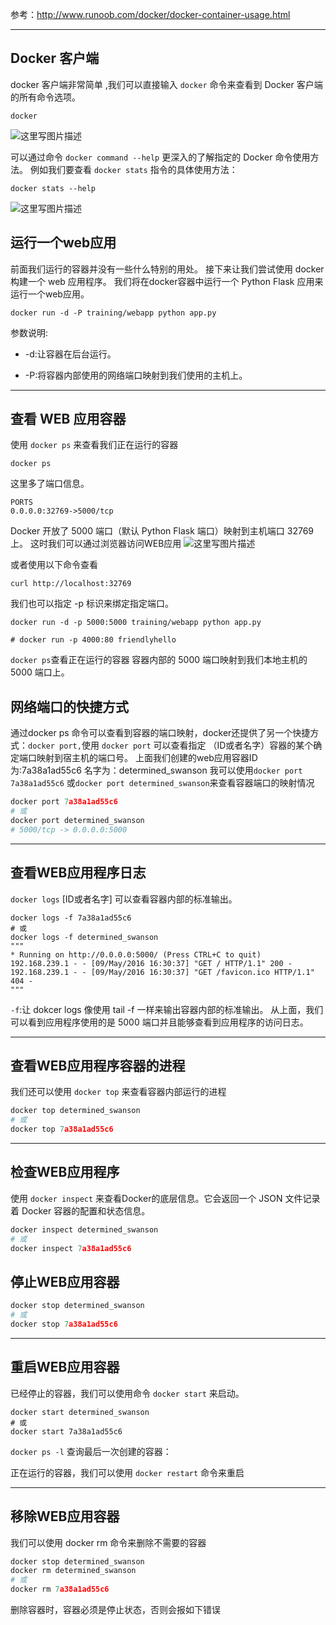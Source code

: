 参考：http://www.runoob.com/docker/docker-container-usage.html


----------


## Docker 客户端
docker 客户端非常简单 ,我们可以直接输入 `docker` 命令来查看到 Docker 客户端的所有命令选项。

```
docker
```
![这里写图片描述](http://www.runoob.com/wp-content/uploads/2016/05/docker27.png)

可以通过命令 `docker command --help` 更深入的了解指定的 Docker 命令使用方法。
例如我们要查看 `docker stats` 指令的具体使用方法：

```
docker stats --help
```
![这里写图片描述](http://www.runoob.com/wp-content/uploads/2016/05/docker28.png)

## 运行一个web应用
前面我们运行的容器并没有一些什么特别的用处。
接下来让我们尝试使用 docker 构建一个 web 应用程序。
我们将在docker容器中运行一个 Python Flask 应用来运行一个web应用。

```
docker run -d -P training/webapp python app.py
```
参数说明:

 - -d:让容器在后台运行。
 
 - -P:将容器内部使用的网络端口映射到我们使用的主机上。


----------

## 查看 WEB 应用容器
使用 `docker ps` 来查看我们正在运行的容器

```
docker ps
```
这里多了端口信息。

```
PORTS
0.0.0.0:32769->5000/tcp
```
Docker 开放了 5000 端口（默认 Python Flask 端口）映射到主机端口 32769 上。
这时我们可以通过浏览器访问WEB应用
![这里写图片描述](http://www.runoob.com/wp-content/uploads/2016/05/docker31.png)

或者使用以下命令查看

```
curl http://localhost:32769
```

我们也可以指定 -p 标识来绑定指定端口。

```
docker run -d -p 5000:5000 training/webapp python app.py

# docker run -p 4000:80 friendlyhello
```
`docker ps`查看正在运行的容器
容器内部的 5000 端口映射到我们本地主机的 5000 端口上。

## 网络端口的快捷方式
通过docker ps 命令可以查看到容器的端口映射，docker还提供了另一个快捷方式：`docker port,`使用 `docker port` 可以查看指定 （ID或者名字）容器的某个确定端口映射到宿主机的端口号。
上面我们创建的web应用容器ID为:7a38a1ad55c6 名字为：determined_swanson
我可以使用`docker port 7a38a1ad55c6` 或`docker port determined_swanson`来查看容器端口的映射情况

```python
docker port 7a38a1ad55c6
# 或
docker port determined_swanson
# 5000/tcp -> 0.0.0.0:5000
```
----------
## 查看WEB应用程序日志
`docker logs` [ID或者名字] 可以查看容器内部的标准输出。

```
docker logs -f 7a38a1ad55c6
# 或
docker logs -f determined_swanson
"""
* Running on http://0.0.0.0:5000/ (Press CTRL+C to quit)
192.168.239.1 - - [09/May/2016 16:30:37] "GET / HTTP/1.1" 200 -
192.168.239.1 - - [09/May/2016 16:30:37] "GET /favicon.ico HTTP/1.1" 404 -
"""
```
`-f`:让 dokcer logs 像使用 tail -f 一样来输出容器内部的标准输出。
从上面，我们可以看到应用程序使用的是 5000 端口并且能够查看到应用程序的访问日志。


----------
## 查看WEB应用程序容器的进程
我们还可以使用 `docker top` 来查看容器内部运行的进程

```python
docker top determined_swanson
# 或
docker top 7a38a1ad55c6
```
----------
## 检查WEB应用程序
使用 `docker inspect` 来查看Docker的底层信息。它会返回一个 JSON 文件记录着 Docker 容器的配置和状态信息。

```python
docker inspect determined_swanson
# 或
docker inspect 7a38a1ad55c6
```
## 停止WEB应用容器

```python
docker stop determined_swanson
# 或
docker stop 7a38a1ad55c6
```


----------
## 重启WEB应用容器
已经停止的容器，我们可以使用命令 `docker start` 来启动。

```
docker start determined_swanson
# 或
docker start 7a38a1ad55c6
```
`docker ps -l` 查询最后一次创建的容器：

正在运行的容器，我们可以使用 `docker restart` 命令来重启


----------
## 移除WEB应用容器
我们可以使用 docker rm 命令来删除不需要的容器

```python
docker stop determined_swanson 
docker rm determined_swanson  
# 或
docker rm 7a38a1ad55c6 
```
删除容器时，容器必须是停止状态，否则会报如下错误
